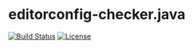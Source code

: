# editorconfig-checker.java

[![Build Status](https://travis-ci.org/editorconfig-checker/editorconfig-checker.java.svg?branch=master)](https://travis-ci.org/editorconfig-checker/editorconfig-checker.java)
[![License](https://img.shields.io/badge/license-MIT-green.svg)](https://github.com/editorconfig-checker/editorconfig-checker.java/blob/master/LICENSE.txt)
